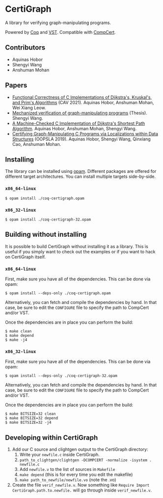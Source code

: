 # CertiGraph

A library for verifying graph-manipulating programs.

Powered by [Coq](https://coq.inria.fr) and [VST](https://vst.cs.princeton.edu/). Compatible with [CompCert](https://compcert.org/).


## Contributors

* Aquinas Hobor
* Shengyi Wang
* Anshuman Mohan


## Papers

* [Functional Correctness of C Implementations of Dijkstra's, Kruskal's, and Prim's Algorithms](https://www.comp.nus.edu.sg/~hobor/Publications/2021/CertiDKP.pdf) (CAV 2021). Aquinas Hobor, Anshuman Mohan, Wei Xiang Leow.
* [Mechanized verification of graph-manipulating programs](https://www.comp.nus.edu.sg/~hobor/Teaching/SW-PhD.pdf) (Thesis). Shengyi Wang.
* [A Machine-Checked C Implementation of Dijkstra's Shortest Path Algorithm](https://www.comp.nus.edu.sg/~hobor/Publications/2020/CertifiedDijkstra.pdf). Aquinas Hobor, Anshuman Mohan, Shengyi Wang.
* [Certifying Graph-Manipulating C Programs via Localizations within Data Structures](https://www.comp.nus.edu.sg/~hobor/Publications/2019/Localize.pdf) (OOPSLA 2019). Aquinas Hobor, Shengyi Wang, Qinxiang Cao, Anshuman Mohan.


## Installing

The library can be installed using [opam](https://opam.ocaml.org/). Different packages are offered for different target architectures. You can install multiple targets side-by-side.

### `x86_64-linux`

```console
$ opam install ./coq-certigraph.opam
```

### `x86_32-linux`

```console
$ opam install ./coq-certigraph-32.opam
```


## Building without installing

It is possible to build CertiGraph without installing it as a library. This is useful if you simply want to check out the examples or if you want to hack on CertiGraph itself.

### `x86_64-linux`

First, make sure you have all of the dependencies. This can be done via opam:

```console
$ opam install --deps-only ./coq-certigraph.opam
```

Alternatively, you can fetch and compile the dependencies by hand. In that case, be sure to edit the `CONFIGURE` file to specify the path to CompCert and/or VST.

Once the dependencies are in place you can perform the build:

```console
$ make clean
$ make depend
$ make -j4
```

### `x86_32-linux`

First, make sure you have all of the dependencies. This can be done via opam:

```console
$ opam install --deps-only ./coq-certigraph-32.opam
```

Alternatively, you can fetch and compile the dependencies by hand. In that case, be sure to edit the `CONFIGURE` file to specify the path to CompCert and/or VST.

Once the dependencies are in place you can perform the build:

```console
$ make BITSIZE=32 clean
$ make BITSIZE=32 depend
$ make BITSIZE=32 -j4
```


## Developing within CertiGraph

1. Add our C source and clightgen output to the CertiGraph directory:
	1. Write your `newfile.c` inside CertiGraph.
	1. `path_to_clightgen/clightgen -DCOMPCERT -normalize -isystem . newfile.c`
	1. Add `newfile.v` to the list of sources in `Makefile`
	1. `make depend` (this is for every time you edit the makefile)
	1. `make path_to_newfile/newfile.vo` (note the .vo)
1. Create the file `verif_newfile.v`. Now something like `Require Import CertiGraph.path.to.newfile.` will go through inside `verif_newfile.v`.
